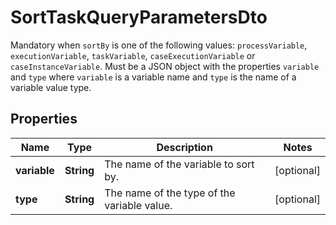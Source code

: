 

# SortTaskQueryParametersDto

Mandatory when `sortBy` is one of the following values: `processVariable`, `executionVariable`, `taskVariable`, `caseExecutionVariable` or `caseInstanceVariable`. Must be a JSON object with the properties `variable` and `type` where `variable` is a variable name and `type` is the name of a variable value type.
## Properties

Name | Type | Description | Notes
------------ | ------------- | ------------- | -------------
**variable** | **String** | The name of the variable to sort by. |  [optional]
**type** | **String** | The name of the type of the variable value. |  [optional]



